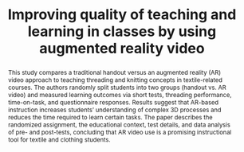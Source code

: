 ---
title: >-
  Improving quality of teaching and learning in classes by using augmented
  reality video
authors: "Joanne Yip, Sze-Ham Wong, Kit-Lun Yick, Kannass Chan, Ka-Hing Wong"
paper_link: "https://doi.org/10.1016/j.compedu.2018.09.014"
slug: "yip-et-al-2018-ar-video"
abstract: >-
  This study compares a traditional handout versus an augmented reality (AR)
  video approach to teaching threading and knitting concepts in textile-related
  courses. The authors randomly split students into two groups (handout vs. AR
  video) and measured learning outcomes via short tests, threading performance,
  time-on-task, and questionnaire responses. Results suggest that AR-based
  instruction increases students’ understanding of complex 3D processes and
  reduces the time required to learn certain tasks. The paper describes the
  randomized assignment, the educational context, test details, and data analysis
  of pre- and post-tests, concluding that AR video use is a promising
  instructional tool for textile and clothing students.
publication_date: 2018-09-23
erct_level: 0
rct: true
pdf_link: ""
doi: "10.1016/j.compedu.2018.09.014"
journal: "Computers & Education"
date_erct_check: "2025-03-09"
tags:
  - university level
  - EdTech app
criteria:
  c:
    met: true
    explanation: >-
      They clearly randomized at the class (tutorial session) level,
      satisfying the requirement for Class-level RCT.
    quote: >-
      ...a randomized controlled trial (RCT) was run. Study participants were
      randomly allocated... all students were randomly allocated into different
      classes by the PolyU computer system.
    analysis: >-
      The paper explicitly states that a randomized controlled trial (RCT) was
      run, with students placed into two groups and different tutorial sessions.
      One group received a handout (control) and the other used AR videos
      (intervention). Quotes from the paper include: “To reduce selection bias
      and obtain more accurate results, a randomized controlled trial (RCT) was
      run. Study participants were randomly allocated to two different groups...”
      (Section 2.2) and “All participants were blind to the study in that they did
      not have information about the learning tool until they started their
      tutorial class.” (Section 2.3.1). The paper also explains that “...all
      students were randomly allocated into different Intimate Textiles and
      Accessories classes by the PolyU computer system.” (Section 2.3.2). These
      statements demonstrate that randomization was performed at the
      tutorial-class level rather than assigning individual students within the
      same classroom to different conditions. In other words, each tutorial class
      as a whole was allocated to either the AR-video condition or the handout
      condition. This cluster-level approach meets the requirement for Criterion
      C, which is that entire classes (or a stronger school-level approach) are
      assigned to treatment or control. No evidence suggests individual student
      randomization within a single class. Therefore, Criterion C is satisfied.
  e:
    met: false
    explanation: >-
      They used custom-created quizzes and performance metrics instead of any
      external standardized exam.
    quote: >-
      “A simple test on three main types of knitting needles… The test comprised
      two sections… a score of 16 was given… The students were required to thread
      a flat sewing machine… the time required for each student to finish the
      task was recorded.” (Sections 2.3–2.4)
    analysis: >-
      The criterion requires the use of a well-known standardized exam. Instead,
      the paper describes custom-made tests designed to assess threading and
      knitting skills. There is no mention of an externally validated assessment,
      so the exam-based assessment criterion is not met.
  t:
    met: false
    explanation: >-
      The study took place over brief sessions in September rather than covering a
      full academic term of at least several months.
    quote: >-
      “A simple test on… was given on 15 September 2017… The threading task in
      sewing workshops… from 26 to 29 September 2017.” (Sections 2.3–2.4)
    analysis: >-
      The intervention was implemented in a very short timeframe, spanning only a
      few sessions in September. This duration does not meet the requirement of a
      full academic term.
  d:
    met: true
    explanation: >-
      They provide basic demographic info, pre- and post-test scores, and clearly
      note that the control group used only a handout with no AR resources.
    quote: >-
      “...46 freshmen… 27 were placed in Group A (handouts), 19 in Group B (AR
      videos). All participants were… 4 males and 42 females… a pre-test was
      carried out before the students received the handout or downloaded the AR
      videos…” (Sections 2.4.1–2.4.2)
    analysis: >-
      The study documents the control group by reporting group sizes, demographic
      details, and baseline test results. It distinguishes between the handout and
      AR video groups, satisfying the requirement for a documented control group.
  s:
    met: false
    explanation: >-
      They randomized classes within one university department, not entire schools.
    quote: >-
      No quotes indicate multi-school assignment; they mention only that students
      were randomly allocated into tutorial classes.
    analysis: >-
      While the study uses cluster randomization at the tutorial-class level, it
      does not extend to school-level randomization, which is required for Criterion
      S.
  a:
    met: false
    explanation: >-
      They evaluated only sewing/knitting performance and knowledge, with no
      mention of measuring every main subject area via standardized exams.
    quote: >-
      “...the study focused on the evaluation of an AR application in education…
      the innovation… particularly for learning a complicated task/concept, i.e.,
      threading.” (Section 5)
    analysis: >-
      The study focuses solely on skills related to threading and knitting without
      assessing broader academic subjects. Therefore, the AllExams criterion is not met.
  y:
    met: false
    explanation: >-
      The entire intervention and data collection took place over a short timeframe,
      not spanning a full academic year.
    quote: >-
      “A simple test… 15 September… Another trial… 26 to 29 September… The time
      required for each student… was recorded.” (Sections 2.3–2.4)
    analysis: >-
      The intervention was limited to a brief period in September, which is far less
      than the duration of an academic year, so Criterion Y is not satisfied.
  b:
    met: false
    explanation: >-
      The intervention group had AR technology, but the control group only had a
      handout and no equivalently increased resources or budget.
    quote: >-
      “Group A (handout)… Group B (AR video)… no mention of matching resources or
      budget for the control group.” (Sections 2.4.2–2.4.3)
    analysis: >-
      The study did not provide the control group with an equivalent resource to
      balance the additional technology provided to the AR group. This imbalance
      fails to meet the Balanced Control Group criterion.
  g:
    met: false
    explanation: >-
      They gathered only short-term data from immediate post-tests, with no extended
      tracking through graduation.
    quote: >-
      “Another trial on basic terminology and understanding… The results obtained
      in the simple test… were then assessed… [no mention of following them to
      graduation].” (Sections 2.3–2.4)
    analysis: >-
      The study only measures immediate outcomes following the intervention and
      does not track long-term progress or graduation, failing the Graduation
      Tracking criterion.
  r:
    met: false
    explanation: >-
      No independent replication is reported or cited; they only describe their
      single study in one institution.
    quote: >-
      The paper does not mention any separate or replicated study by another
      research team.
    analysis: >-
      There is no evidence of an independent replication of the study. The results
      are based solely on a single study conducted at one institution, so Criterion R
      is not met.
  i:
    met: false
    explanation: >-
      The same group that designed the AR app also conducted the research, with no
      independent evaluation team.
    quote: >-
      “A mobile application (app) called ITC VR AR was developed by the Institute
      of Textiles and Clothing… The aim… to determine whether AR videos can improve
      teaching.” (Sections 2.2, 2.5)
    analysis: >-
      Since the authors were involved in both the development of the AR app and the
      research, there is a conflict of interest that prevents the study from being
      considered independently conducted.
  p:
    met: false
    explanation: >-
      They did not mention registering their protocol before data collection; no
      public registry link or ID is cited.
    quote: null
    analysis: >-
      The study lacks any reference to a pre-registration of its methods or analysis,
      meaning the Pre-Registered criterion is not met.
---